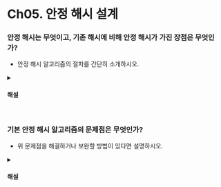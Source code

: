 # Ch05. 안정 해시 설계

### 안정 해시는 무엇이고, 기존 해시에 비해 안정 해시가 가진 장점은 무엇인가?

* 안정 해시 알고리즘의 절차를 간단히 소개하시오.
  
<details>
<summary><h4>해설</h4></summary>

> 안정 해시는 무엇이고, 기존 해시에 비해 안정 해시가 가진 장점은 무엇인가?
* 안정 해시는 해시 테이블 크기가 조정될 때 평균적으로 오직 k/n 개의 키만 재배치하는 해시 기술이다. (k=키의 개수, n=슬롯 개수)
* 기존 해시는 슬롯의 수가 바뀌면 거의 대부분의 키를 재배치하므로 안정 해시는 보다 안정적으로 사용할 수 있다.
* 또한 데이터가 더 균등하게 분포하므로 수평적 규모 확장성을 달성하기 쉽고, 핫스팟 문제가 발생할 확률이 줄어든다.

> 안정 해시 알고리즘의 절차를 간단히 소개하시오.
* 서버와 키를 균등 분포 해시 함수를 사용해 해시 링에 배치한다.
* 키의 위치에서 링을 시계 방향으로 탐색하다 만나는 최초의 서버가 키가 저장될 서버다.
</details>


<br>

### 기본 안정 해시 알고리즘의 문제점은 무엇인가?

* 위 문제점을 해결하거나 보완할 방법이 있다면 설명하시오.

<details>
<summary><h4>해설</h4></summary>

> 기본 안정 해시 알고리즘의 문제점은 무엇인가?
* 서버가 추가되거나 삭제되는 상황을 감안하면 파티션의 크기를 균등하게 유지하는 게 불가능하다.
* 키의 균등 분포를 달성하기 어렵다.

> 위 문제점을 해결하거나 보완할 방법이 있다면 설명하시오.
* 가상 노드 또는 복제 기법을 사용할 수 있다.
* 가상 노드는 실제 노드 또는 서버를 가리키는 노드로써, 하나의 서버는 링 위에 여러 개의 가상 노드를 가질 수 있다.
* 따라서 각 서버는 여러 개의 파티션을 관리한다.
* 이후 기존과 같이 키의 위치로부터 시계방향으로 링을 탐색하다 만나는 최초의 가상 노드가 해당 키가 저장될 서버가 된다.
* 이 때 가상 노드의 개수가 늘어날 수록 키의 분포는 더 균등해진다.
* 표준 편차가 작아져서 데이터가 고르게 분포되기 때문이다.
* (하지만 늘어날 수록 가상 노드 데이터를 저장할 공간이 많이 필요하므로 트레이드 오프가 필요하다.)
</details>
